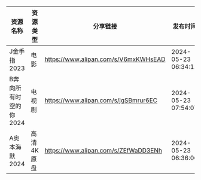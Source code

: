 | 资源名称          | 资源类型   | 分享链接                                 | 发布时间                |
| ------------- | ------ | ------------------------------------ | ------------------- |
| J金手指2023      | 电影     | https://www.alipan.com/s/V6mxKWHsEAD | 2024-05-23 06:34:11 |
| B奔向所有时空的你2024 | 电视剧    | https://www.alipan.com/s/jgSBmrur6EC | 2024-05-23 07:54:07 |
| A奥本海默2024     | 高清4K原盘 | https://www.alipan.com/s/ZEfWaDD3ENh | 2024-05-23 06:36:06 |
